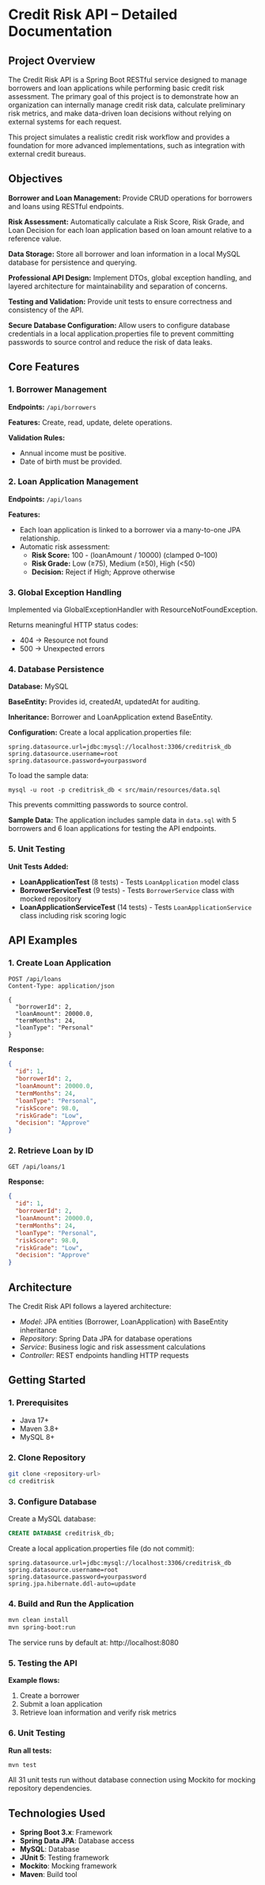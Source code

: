
# Credit Risk API – Detailed Documentation

## Project Overview

The Credit Risk API is a Spring Boot RESTful service designed to manage borrowers and loan applications while performing basic credit risk assessment. The primary goal of this project is to demonstrate how an organization can internally manage credit risk data, calculate preliminary risk metrics, and make data-driven loan decisions without relying on external systems for each request.

This project simulates a realistic credit risk workflow and provides a foundation for more advanced implementations, such as integration with external credit bureaus. 

## Objectives

**Borrower and Loan Management:**
Provide CRUD operations for borrowers and loans using RESTful endpoints.

**Risk Assessment:**
Automatically calculate a Risk Score, Risk Grade, and Loan Decision for each loan application based on loan amount relative to a reference value.

**Data Storage:**
Store all borrower and loan information in a local MySQL database for persistence and querying.

**Professional API Design:**
Implement DTOs, global exception handling, and layered architecture for maintainability and separation of concerns.

**Testing and Validation:**
Provide unit tests to ensure correctness and consistency of the API.

**Secure Database Configuration:**
Allow users to configure database credentials in a local application.properties file to prevent committing passwords to source control and reduce the risk of data leaks.


## Core Features

### 1. Borrower Management

**Endpoints:** `/api/borrowers`

**Features:** Create, read, update, delete operations.

**Validation Rules:**
- Annual income must be positive.
- Date of birth must be provided.


### 2. Loan Application Management

**Endpoints:** `/api/loans`

**Features:**
- Each loan application is linked to a borrower via a many-to-one JPA relationship.
- Automatic risk assessment:
  - **Risk Score:** 100 - (loanAmount / 10000) (clamped 0–100)
  - **Risk Grade:** Low (≥75), Medium (≥50), High (<50)
  - **Decision:** Reject if High; Approve otherwise


### 3. Global Exception Handling

Implemented via GlobalExceptionHandler with ResourceNotFoundException.

Returns meaningful HTTP status codes:
- 404 → Resource not found
- 500 → Unexpected errors


### 4. Database Persistence

**Database:** MySQL

**BaseEntity:** Provides id, createdAt, updatedAt for auditing.

**Inheritance:** Borrower and LoanApplication extend BaseEntity.


**Configuration:**
Create a local application.properties file:

```properties
spring.datasource.url=jdbc:mysql://localhost:3306/creditrisk_db
spring.datasource.username=root
spring.datasource.password=yourpassword
```
To load the sample data:

```mysql -u root -p creditrisk_db < src/main/resources/data.sql```


This prevents committing passwords to source control.

**Sample Data:**
The application includes sample data in `data.sql` with 5 borrowers and 6 loan applications for testing the API endpoints.


### 5. Unit Testing

**Unit Tests Added:**
- **LoanApplicationTest** (8 tests) - Tests `LoanApplication` model class
- **BorrowerServiceTest** (9 tests) - Tests `BorrowerService` class with mocked repository
- **LoanApplicationServiceTest** (14 tests) - Tests `LoanApplicationService` class including risk scoring logic



## API Examples

### 1. Create Loan Application

```http
POST /api/loans
Content-Type: application/json

{
  "borrowerId": 2,
  "loanAmount": 20000.0,
  "termMonths": 24,
  "loanType": "Personal"
}
```

**Response:**

```json
{
  "id": 1,
  "borrowerId": 2,
  "loanAmount": 20000.0,
  "termMonths": 24,
  "loanType": "Personal",
  "riskScore": 98.0,
  "riskGrade": "Low",
  "decision": "Approve"
}
```

### 2. Retrieve Loan by ID

```http
GET /api/loans/1
```

**Response:**

```json
{
  "id": 1,
  "borrowerId": 2,
  "loanAmount": 20000.0,
  "termMonths": 24,
  "loanType": "Personal",
  "riskScore": 98.0,
  "riskGrade": "Low",
  "decision": "Approve"
}
```
## Architecture

The Credit Risk API follows a layered architecture:

- *Model*: JPA entities (Borrower, LoanApplication) with BaseEntity inheritance
- *Repository*: Spring Data JPA for database operations
- *Service*: Business logic and risk assessment calculations
- *Controller*: REST endpoints handling HTTP requests

## Getting Started

### 1. Prerequisites

- Java 17+
- Maven 3.8+
- MySQL 8+

### 2. Clone Repository

```bash
git clone <repository-url>
cd creditrisk
```

### 3. Configure Database

Create a MySQL database:

```sql
CREATE DATABASE creditrisk_db;
```

Create a local application.properties file (do not commit):

```properties
spring.datasource.url=jdbc:mysql://localhost:3306/creditrisk_db
spring.datasource.username=root
spring.datasource.password=yourpassword
spring.jpa.hibernate.ddl-auto=update
```


### 4. Build and Run the Application

```bash
mvn clean install
mvn spring-boot:run
```

The service runs by default at: http://localhost:8080


### 5. Testing the API

**Example flows:**
1. Create a borrower
2. Submit a loan application
3. Retrieve loan information and verify risk metrics

### 6. Unit Testing

**Run all tests:**

```bash
mvn test
```

All 31 unit tests run without database connection using Mockito for mocking repository dependencies.

## Technologies Used

- **Spring Boot 3.x**: Framework
- **Spring Data JPA**: Database access
- **MySQL**: Database
- **JUnit 5**: Testing framework
- **Mockito**: Mocking framework
- **Maven**: Build tool
